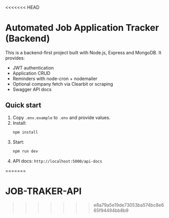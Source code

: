 <<<<<<< HEAD
# Automated Job Application Tracker (Backend)

This is a backend-first project built with Node.js, Express and MongoDB.
It provides:
- JWT authentication
- Application CRUD
- Reminders with node-cron + nodemailer
- Optional company fetch via Clearbit or scraping
- Swagger API docs

## Quick start

1. Copy `.env.example` to `.env` and provide values.
2. Install:
   ```bash
   npm install
   ```
3. Start:
   ```bash
   npm run dev
   ```
4. API docs: `http://localhost:5000/api-docs`

=======
# JOB-TRAKER-API
>>>>>>> e8a79a5e19de73053ba574bc8e665f94494bb8b9
